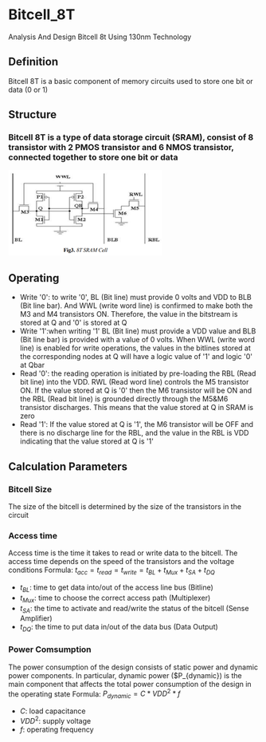 # Bitcell_8T
Analysis And Design Bitcell 8t Using 130nm Technology
## Definition
Bitcell 8T is a basic component of memory circuits used to store one bit or data (0 or 1)
## Structure
### Bitcell 8T is a type of data storage circuit (SRAM), consist of 8 transistor with 2 PMOS transistor and 6 NMOS transistor, connected together to store one bit or data
![Bitcell_8T](/FLOWCHART/Bitcell_8T.png)
## Operating
- Write '0': to write '0', BL (Bit line) must provide 0 volts and VDD to BLB (Bit line bar). And WWL (write word line) is confirmed to make both the M3 and M4 transistors ON. Therefore, the value in the bitstream is stored at Q and '0' is stored at Q
- Write '1':when writing '1' BL (Bit line) must provide a VDD value and BLB (Bit line bar) is provided with a value of 0 volts. When WWL (write word line) is enabled for write operations, the values in the bitlines stored at the corresponding nodes at Q will have a logic value of '1' and logic '0' at Qbar
- Read '0': the reading operation is initiated by pre-loading the RBL (Read bit line) into the VDD. RWL (Read word line) controls the M5 transistor ON. If the value stored at Q is '0' then the M6 transistor will be ON and the RBL (Read bit line) is grounded directly through the M5&M6 transistor discharges. This means that the value stored at Q in SRAM is zero
- Read '1': If the value stored at Q is '1', the M6 transistor will be OFF and there is no discharge line for the RBL, and the value in the RBL is VDD indicating that the value stored at Q is '1'
## Calculation Parameters
### Bitcell Size
The size of the bitcell is determined by the size of the transistors in the circuit
### Access time
Access time is the time it takes to read or write data to the bitcell. The access time depends on the speed of the transistors and the voltage conditions
Formula: $t_{acc}=t_{read}=t_{write}=t_{BL}+t_{Mux}+t_{SA}+t_{DQ}$
- $t_{BL}$: time to get data into/out of the access line bus (Bitline)
- $t_{Mux}$: time to choose the correct access path (Multiplexer)
- $t_{SA}$: the time to activate and read/write the status of the bitcell (Sense Amplifier)
- $t_{DQ}$: the time to put data in/out of the data bus (Data Output)
### Power Comsumption
The power consumption of the design consists of static power and dynamic power components. In particular, dynamic power ($P_{dynamic}) is the main component that affects the total power consumption of the design in the operating state
Formula: $P_{dynamic} = C * VDD^2 * f$
- $C$: load capacitance
- $VDD^2$: supply voltage
- $f$: operating frequency
